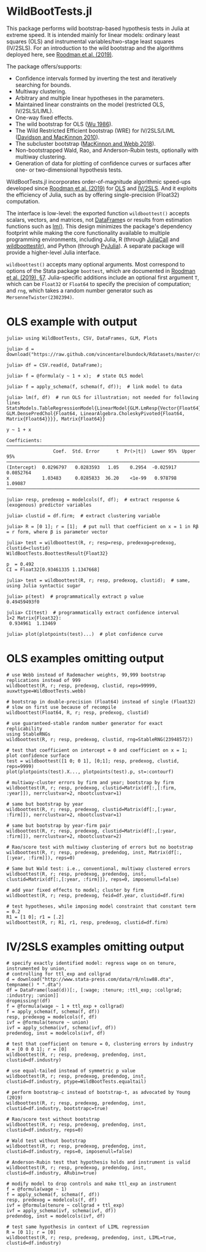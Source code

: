# WildBootTests.jl

This package performs wild bootstrap-based hypothesis tests in Julia at extreme speed. It is intended mainly for linear models: ordinary least squares (OLS) and instrumental variables/two-stage least squares (IV/2SLS). For an introduction to the wild bootstrap and the algorithms deployed here, see [Roodman et al. (2019)](https://www.econ.queensu.ca/sites/econ.queensu.ca/files/qed_wp_1406.pdf).

The package offers/supports:
* Confidence intervals formed by inverting the test and iteratively searching for bounds.
* Multiway clustering.
* Arbitrary and multiple linear hypotheses in the parameters.
* Maintained linear constraints on the model (restricted OLS, IV/2SLS/LIML).
* One-way fixed effects.
* The wild bootstrap for OLS ([Wu 1986](https://doi.org/10.1214/aos/1176350142)).
* The Wild Restricted Efficient bootstrap (WRE) for IV/2SLS/LIML ([Davidson and MacKinnon 2010](https://doi.org/10.1198/jbes.2009.07221)).
* The subcluster bootstrap ([MacKinnon and Webb 2018](https://doi.org/10.1111/ectj.12107)).
* Non-bootstrapped Wald, Rao, and Anderson-Rubin tests, optionally with multiway clustering.
* Generation of data for plotting of confidence curves or surfaces after one- or two-dimensional hypothesis tests.

WildBootTests.jl incorporates order-of-magnitude algorithmic speed-ups developed since [Roodman et al. (2019)](https://www.econ.queensu.ca/sites/econ.queensu.ca/files/qed_wp_1406.pdf) for [OLS](https://www.statalist.org/forums/forum/general-stata-discussion/general/1586107-boottest-just-as-wild-10x-faster) and [IV/2SLS](https://www.statalist.org/forums/forum/general-stata-discussion/general/1597888-boottest-~100x-faster-after-iv-gmm). And it exploits the efficiency of Julia, such as by offering single-precision (Float32) computation.

The interface is low-level: the exported function `wildboottest()` accepts scalars, vectors, and matrices, not [DataFrame](https://github.com/JuliaData/DataFrames.jl)s or results from estimation functions such as [lm()](https://juliastats.org/GLM.jl/v1.5/). This design minimizes the package's dependency footprint while making the core functionality available to multiple programming environments, including Julia, R (through [JuliaCall](https://cran.r-project.org/web/packages/JuliaCall/index.html) and [wildboottestjlr](https://github.com/s3alfisc/wildboottestjlr)), and Python (through [PyJulia](https://github.com/JuliaPy/pyjulia)). A separate package will provide a higher-level Julia interface.

`wildboottest()` accepts many optional arguments. Most correspond to options of the Stata package `boottest`, which are documented in [Roodman et al. (2019), §7](https://www.econ.queensu.ca/sites/econ.queensu.ca/files/qed_wp_1406.pdf#page=28). Julia-specific additions include an optional first argument `T`, which can be `Float32` or `Float64` to specify the precision of computation; and `rng`, which takes a random number generator such as `MersenneTwister(2302394)`.

# OLS example with output

```
julia> using WildBootTests, CSV, DataFrames, GLM, Plots

julia> d = download("https://raw.github.com/vincentarelbundock/Rdatasets/master/csv/sandwich/PetersenCL.csv");

julia> df = CSV.read(d, DataFrame);

julia> f = @formula(y ~ 1 + x);  # state OLS model

julia> f = apply_schema(f, schema(f, df));  # link model to data

julia> lm(f, df)  # run OLS for illustration; not needed for following lines
StatsModels.TableRegressionModel{LinearModel{GLM.LmResp{Vector{Float64}}, GLM.DensePredChol{Float64, LinearAlgebra.CholeskyPivoted{Float64, Matrix{Float64}}}}, Matrix{Float64}}

y ~ 1 + x

Coefficients:
─────────────────────────────────────────────────────────────────────────
                 Coef.  Std. Error      t  Pr(>|t|)  Lower 95%  Upper 95%
─────────────────────────────────────────────────────────────────────────
(Intercept)  0.0296797   0.0283593   1.05    0.2954  -0.025917  0.0852764
x            1.03483     0.0285833  36.20    <1e-99   0.978798  1.09087
─────────────────────────────────────────────────────────────────────────

julia> resp, predexog = modelcols(f, df);  # extract response & (exogenous) predictor variables

julia> clustid = df.firm;  # extract clustering variable

julia> R = [0 1]; r = [1];  # put null that coefficient on x = 1 in Rβ = r form, where β is parameter vector

julia> test = wildboottest(R, r; resp=resp, predexog=predexog, clustid=clustid)
WildBootTests.BoottestResult{Float32}

p  = 0.492
CI = Float32[0.93461335 1.1347668]

julia> test = wildboottest(R, r; resp, predexog, clustid);  # same, using Julia syntactic sugar

julia> p(test)  # programmatically extract p value
0.49459493f0

julia> CI(test)  # programmatically extract confidence interval
1×2 Matrix{Float32}:
 0.934961  1.13469

julia> plot(plotpoints(test)...)  # plot confidence curve
```
# OLS examples omitting output
```
# use Webb instead of Rademacher weights, 99,999 bootstrap replications instead of 999
wildboottest(R, r; resp, predexog, clustid, reps=99999, auxwttype=WildBootTests.webb)

# bootstrap in double-precision (Float64) instead of single (Float32)
# slow on first use because of recompile
wildboottest(Float64, R, r; resp, predexog, clustid)

# use guaranteed-stable random number generator for exact replicability
using StableRNGs
wildboottest(R, r; resp, predexog, clustid, rng=StableRNG(23948572))

# test that coefficient on intercept = 0 and coefficient on x = 1; plot confidence surface
test = wildboottest([1 0; 0 1], [0;1]; resp, predexog, clustid, reps=9999)
plot(plotpoints(test).X..., plotpoints(test).p, st=:contourf)

# multiway-cluster errors by firm and year; bootstrap by firm
wildboottest(R, r; resp, predexog, clustid=Matrix(df[:,[:firm, :year]]), nerrclustvar=2, nbootclustvar=1)

# same but bootstrap by year
wildboottest(R, r; resp, predexog, clustid=Matrix(df[:,[:year, :firm]]), nerrclustvar=2, nbootclustvar=1)

# same but bootstrap by year-firm pair
wildboottest(R, r; resp, predexog, clustid=Matrix(df[:,[:year, :firm]]), nerrclustvar=2, nbootclustvar=2)

# Rao/score test with multiway clustering of errors but no bootstrap
wildboottest(R, r; resp, predexog, predendog, inst, Matrix(df[:,[:year, :firm]]), reps=0)

# Same but Wald test: i.e., conventional, multiway clustered errors
wildboottest(R, r; resp, predexog, predendog, inst, clustid=Matrix(df[:,[:year, :firm]]), reps=0, imposenull=false)

# add year fixed effects to model; cluster by firm
wildboottest(R, r; resp, predexog, feid=df.year, clustid=df.firm)

# test hypotheses, while imposing model constraint that constant term = 0.2
R1 = [1 0]; r1 = [.2]
wildboottest(R, r; R1, r1, resp, predexog, clustid=df.firm)
```
# IV/2SLS examples omitting output
```
# specify exactly identified model: regress wage on on tenure, instrumented by union,
# controlling for ttl_exp and collgrad
d = download("http://www.stata-press.com/data/r8/nlsw88.dta", tempname() * ".dta")
df = DataFrame(load(d))[:, [:wage; :tenure; :ttl_exp; :collgrad; :industry; :union]]
dropmissing!(df)
f = @formula(wage ~ 1 + ttl_exp + collgrad)
f = apply_schema(f, schema(f, df))
resp, predexog = modelcols(f, df)
ivf = @formula(tenure ~ union)
ivf = apply_schema(ivf, schema(ivf, df))
predendog, inst = modelcols(ivf, df)

# test that coefficient on tenure = 0, clustering errors by industry
R = [0 0 0 1]; r = [0]
wildboottest(R, r; resp, predexog, predendog, inst, clustid=df.industry)

# use equal-tailed instead of symmetric p value
wildboottest(R, r; resp, predexog, predendog, inst, clustid=df.industry, ptype=WildBootTests.equaltail)

# perform bootstrap-c instead of bootstrap-t, as advocated by Young (2019)
wildboottest(R, r; resp, predexog, predendog, inst, clustid=df.industry, bootstrapc=true)

# Rao/score test without bootstrap
wildboottest(R, r; resp, predexog, predendog, inst, clustid=df.industry, reps=0)

# Wald test without bootstrap
wildboottest(R, r; resp, predexog, predendog, inst, clustid=df.industry, reps=0, imposenull=false)

# Anderson-Rubin test that hypothesis holds and instrument is valid
wildboottest(R, r; resp, predexog, predendog, inst, clustid=df.industry, ARubin=true)

# modify model to drop controls and make ttl_exp an instrument
f = @formula(wage ~ 1)
f = apply_schema(f, schema(f, df))
resp, predexog = modelcols(f, df)
ivf = @formula(tenure ~ collgrad + ttl_exp)
ivf = apply_schema(ivf, schema(ivf, df))
predendog, inst = modelcols(ivf, df)

# test same hypothesis in context of LIML regression
R = [0 1]; r = [0]
wildboottest(R, r; resp, predexog, predendog, inst, LIML=true, clustid=df.industry)
```
